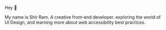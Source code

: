 Hey 👋

My name is Shir Ram. 
A creative front-end developer. 
exploring the world of UI Design, and learning more about web accessibility best practices.

